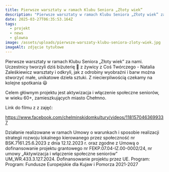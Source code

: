 ```yaml
---
title: Pierwsze warsztaty w ramach Klubu Seniora „Złoty wiek”
description: "Pierwsze warsztaty w ramach Klubu Seniora „Złoty wiek” za nami. Uczestnicy tworzyli dziś biżuterię \U0001F4FF z żywicy z Coś Twórczego - Natalia Zaleśkiewicz warsztaty i odkryli, jak z odrobiny wyobraźni i barw można stworzyć małe, unikatowe dzieła sztuki. Z niecierpliwością [...]"
date: 2025-03-27T06:35:53.164Z
tags:
  - projekt
  - news
  - glowna
image: /assets/uploads/pierwsze-warszaty-klubu-seniora-zloty-wiek.jpg
imageAlt: zdjęcie tytułowe
---
```

Pierwsze warsztaty w ramach Klubu Seniora „Złoty wiek” za nami. Uczestnicy tworzyli dziś biżuterię 📿 z żywicy z Coś Twórczego - Natalia Zaleśkiewicz warsztaty i odkryli, jak z odrobiny wyobraźni i barw można stworzyć małe, unikatowe dzieła sztuki. Z niecierpliwością czekamy na kolejne spotkania 😃 

Celem głównym projektu jest aktywizacja i włączenie społeczne seniorów, w wieku 60+, zamieszkujących miasto Chełmno.

Link do filmu z z zajęć:

<https://www.facebook.com/chelminskidomkultury/videos/1181570463699337>

Działanie realizowane w ramach Umowy o warunkach i sposobie realizacji strategii rozwoju lokalnego kierowanego przez społeczność nr BSK.7161.25.6.2023 z dnia 12.12.2023 r. oraz zgodne z Umową o dofinansowanie projektu grantowego nr FEKP.07.04-IZ.00-0002/24, nr umowy „Aktywizacja i włączenie społeczne seniorów” UM_WR.433.3.127.2024. Dofinansowanie projektu przez UE. Program: Program: Fundusze Europejskie dla Kujaw i Pomorza 2021-2027
